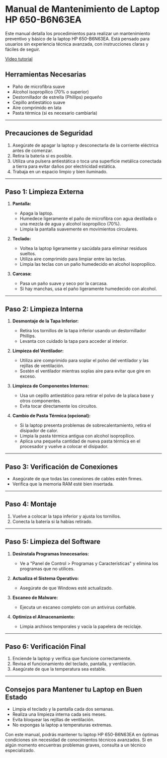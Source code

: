 # Manual de Mantenimiento de Laptop HP 650-B6N63EA

Este manual detalla los procedimientos para realizar un mantenimiento preventivo y básico de la laptop HP 650-B6N63EA. Está pensado para usuarios sin experiencia técnica avanzada, con instrucciones claras y fáciles de seguir.

[Video tutorial](https://www.youtube.com/watch?v=u1T7BZgnuE4)

## **Herramientas Necesarias**
- Paño de microfibra suave
- Alcohol isopropílico (70% o superior)
- Destornillador de estrella (Phillips) pequeño
- Cepillo antiestático suave
- Aire comprimido en lata
- Pasta térmica (si es necesario cambiarla)

---

## **Precauciones de Seguridad**
1. Asegúrate de apagar la laptop y desconectarla de la corriente eléctrica antes de comenzar.
2. Retira la batería si es posible.
3. Utiliza una pulsera antiestática o toca una superficie metálica conectada a tierra para evitar daños por electricidad estática.
4. Trabaja en un espacio limpio y bien iluminado.

---

## **Paso 1: Limpieza Externa**
1. **Pantalla:**
   - Apaga la laptop.
   - Humedece ligeramente el paño de microfibra con agua destilada o una mezcla de agua y alcohol isopropílico (70%).
   - Limpia la pantalla suavemente en movimientos circulares.

2. **Teclado:**
   - Voltea la laptop ligeramente y sacúdala para eliminar residuos sueltos.
   - Utiliza aire comprimido para limpiar entre las teclas.
   - Limpia las teclas con un paño humedecido en alcohol isopropílico.

3. **Carcasa:**
   - Pasa un paño suave y seco por la carcasa.
   - Si hay manchas, usa el paño ligeramente humedecido con alcohol.

---

## **Paso 2: Limpieza Interna**
1. **Desmontaje de la Tapa Inferior:**
   - Retira los tornillos de la tapa inferior usando un destornillador Phillips.
   - Levanta con cuidado la tapa para acceder al interior.

2. **Limpieza del Ventilador:**
   - Utiliza aire comprimido para soplar el polvo del ventilador y las rejillas de ventilación.
   - Sostén el ventilador mientras soplas aire para evitar que gire en exceso.

3. **Limpieza de Componentes Internos:**
   - Usa un cepillo antiestático para retirar el polvo de la placa base y otros componentes.
   - Evita tocar directamente los circuitos.

4. **Cambio de Pasta Térmica (opcional):**
   - Si la laptop presenta problemas de sobrecalentamiento, retira el disipador de calor.
   - Limpia la pasta térmica antigua con alcohol isopropílico.
   - Aplica una pequeña cantidad de nueva pasta térmica en el procesador y vuelve a colocar el disipador.

---

## **Paso 3: Verificación de Conexiones**
- Asegúrate de que todas las conexiones de cables estén firmes.
- Verifica que la memoria RAM esté bien insertada.

---

## **Paso 4: Montaje**
1. Vuelve a colocar la tapa inferior y ajusta los tornillos.
2. Conecta la batería si la habías retirado.

---

## **Paso 5: Limpieza del Software**
1. **Desinstala Programas Innecesarios:**
   - Ve a "Panel de Control > Programas y Características" y elimina los programas que no utilices.

2. **Actualiza el Sistema Operativo:**
   - Asegúrate de que Windows esté actualizado.

3. **Escaneo de Malware:**
   - Ejecuta un escaneo completo con un antivirus confiable.

4. **Optimiza el Almacenamiento:**
   - Limpia archivos temporales y vacía la papelera de reciclaje.

---

## **Paso 6: Verificación Final**
1. Enciende la laptop y verifica que funcione correctamente.
2. Revisa el funcionamiento del teclado, pantalla, y ventilación.
3. Asegúrate de que la temperatura sea estable.

---

## **Consejos para Mantener tu Laptop en Buen Estado**
- Limpia el teclado y la pantalla cada dos semanas.
- Realiza una limpieza interna cada seis meses.
- Evita bloquear las rejillas de ventilación.
- No expongas la laptop a temperaturas extremas.

Con este manual, podrás mantener tu laptop HP 650-B6N63EA en óptimas condiciones sin necesidad de conocimientos técnicos avanzados. Si en algún momento encuentras problemas graves, consulta a un técnico especializado.
